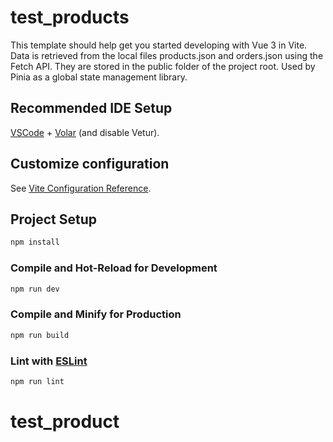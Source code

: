 # test_products

This template should help get you started developing with Vue 3 in Vite.
Data is retrieved from the local files products.json and orders.json using the Fetch API. They are stored in the public folder of the project root.
Used by Pinia as a global state management library.

## Recommended IDE Setup

[VSCode](https://code.visualstudio.com/) + [Volar](https://marketplace.visualstudio.com/items?itemName=Vue.volar) (and disable Vetur).

## Customize configuration

See [Vite Configuration Reference](https://vitejs.dev/config/).

## Project Setup

```sh
npm install
```

### Compile and Hot-Reload for Development

```sh
npm run dev
```

### Compile and Minify for Production

```sh
npm run build
```

### Lint with [ESLint](https://eslint.org/)

```sh
npm run lint
```

# test_product
